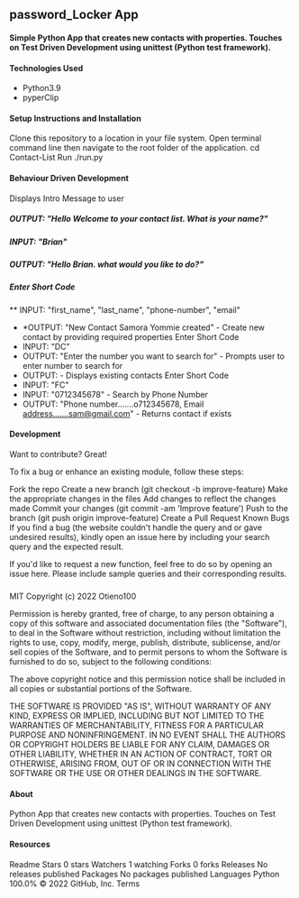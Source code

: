 ## password_Locker App

#### Simple Python App that creates new contacts with properties. Touches on Test Driven Development using unittest (Python test framework).

#### Technologies Used
* Python3.9
* pyperClip

#### Setup Instructions and Installation

Clone this repository to a location in your file system.
Open terminal command line then navigate to the root folder of the application. cd Contact-List
Run ./run.py

#### Behaviour Driven Development
Displays Intro Message to user
##### OUTPUT: "Hello Welcome to your contact list. What is your name?"
##### INPUT: "Brian"
##### OUTPUT: "Hello Brian. what would you like to do?"

##### Enter Short Code
** INPUT: "first_name", "last_name", "phone-number", "email"
* *OUTPUT: "New Contact Samora Yommie created" - Create new contact by providing required properties
Enter Short Code
* INPUT: "DC"
* OUTPUT: "Enter the number you want to search for" - Prompts user to enter number to search for
* OUTPUT:  - Displays existing contacts
Enter Short Code
* INPUT: "FC"
* INPUT: "0712345678" - Search by Phone Number
* OUTPUT: "Phone number.......o712345678, Email address.......sam@gmail.com" - Returns contact if exists

#### Development
Want to contribute? Great!

To fix a bug or enhance an existing module, follow these steps:

Fork the repo
Create a new branch (git checkout -b improve-feature)
Make the appropriate changes in the files
Add changes to reflect the changes made
Commit your changes (git commit -am 'Improve feature')
Push to the branch (git push origin improve-feature)
Create a Pull Request
Known Bugs
If you find a bug (the website couldn't handle the query and or gave undesired results), kindly open an issue here by including your search query and the expected result.

If you'd like to request a new function, feel free to do so by opening an issue here. Please include sample queries and their corresponding results.

##### 

MIT Copyright (c) 2022  Otieno100

Permission is hereby granted, free of charge, to any person obtaining a copy of this software and associated documentation files (the "Software"), to deal in the Software without restriction, including without limitation the rights to use, copy, modify, merge, publish, distribute, sublicense, and/or sell copies of the Software, and to permit persons to whom the Software is furnished to do so, subject to the following conditions:

The above copyright notice and this permission notice shall be included in all copies or substantial portions of the Software.

THE SOFTWARE IS PROVIDED "AS IS", WITHOUT WARRANTY OF ANY KIND, EXPRESS OR IMPLIED, INCLUDING BUT NOT LIMITED TO THE WARRANTIES OF MERCHANTABILITY, FITNESS FOR A PARTICULAR PURPOSE AND NONINFRINGEMENT. IN NO EVENT SHALL THE AUTHORS OR COPYRIGHT HOLDERS BE LIABLE FOR ANY CLAIM, DAMAGES OR OTHER LIABILITY, WHETHER IN AN ACTION OF CONTRACT, TORT OR OTHERWISE, ARISING FROM, OUT OF OR IN CONNECTION WITH THE SOFTWARE OR THE USE OR OTHER DEALINGS IN THE SOFTWARE.

#### About
Python App that creates new contacts with properties. Touches on Test Driven Development using unittest (Python test framework).

#### Resources
 Readme
Stars
 0 stars
Watchers
 1 watching
Forks
 0 forks
Releases
No releases published
Packages
No packages published
Languages
Python
100.0%
© 2022 GitHub, Inc.
Terms
